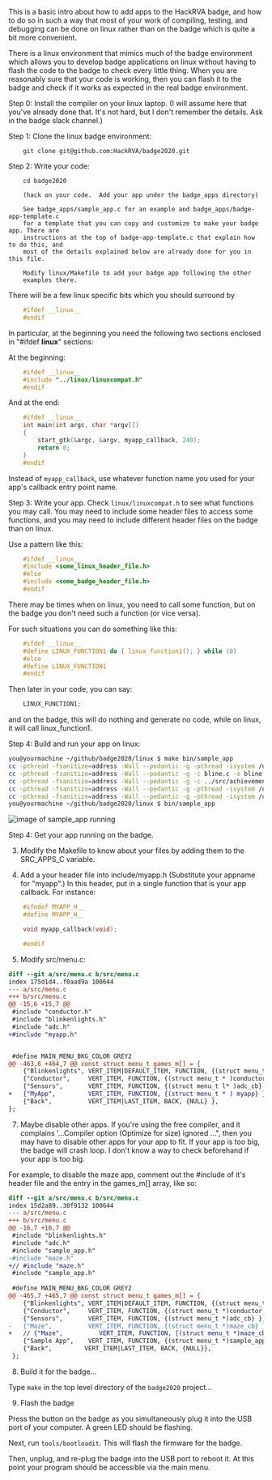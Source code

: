 
This is a basic intro about how to add apps to the HackRVA badge, and how
to do so in such a way that most of your work of compiling, testing, and
debugging can be done on linux rather than on the badge which is quite a
bit more convenient.

There is a linux environment
that mimics much of the badge environment which allows you to develop badge
applications on linux without having to flash the code to the badge to check
every little thing. When you are reasonably sure that your code is working,
then you can flash it to the badge and check if it works as expected in the
real badge environment.

Step 0: Install the compiler on your linux laptop. (I will assume here
that you've already done that.  It's not hard, but I don't remember the
details. Ask in the badge slack channel.)

Step 1: Clone the linux badge environment:

```
	git clone git@github.com:HackRVA/badge2020.git 
```

Step 2: Write your code:

```
	cd badge2020 

	(hack on your code.  Add your app under the badge_apps directory)

	See badge_apps/sample_app.c for an example and badge_apps/badge-app-template.c
	for a template that you can copy and customize to make your badge app. There are
	instructions at the top of badge-app-template.c that explain how to do this, and
	most of the details explained below are already done for you in this file.

	Modify linux/Makefile to add your badge app following the other
	examples there.
```

There will be a few linux specific bits which you should surround by

```c
	#ifdef __linux__
	#endif
```

In particular, at the beginning you need the following two sections
enclosed in "#ifdef __linux__" sections:

At the beginning:

```c
	#ifdef __linux__
	#include "../linux/linuxcompat.h"
	#endif
```

And at the end:

```c
	#ifdef __linux__
	int main(int argc, char *argv[])
	{
		start_gtk(&argc, &argv, myapp_callback, 240);
		return 0;
	}
	#endif
```

Instead of `myapp_callback`, use whatever function name you used
for your app's callback entry point name.

Step 3: Write your app.  Check `linux/linuxcompat.h` to see what functions
you may call.  You may need to include some header files to access some
functions, and you may need to include different header files on the badge
than on linux.

Use a pattern like this:

```c
	#ifdef __linux__
	#include <some_linux_header_file.h>
	#else
	#include <some_badge_header_file.h>
	#endif
```

There may be times when on linux, you need to call some function,
but on the badge you don't need such a function (or vice versa).

For such situations you can do something like this:

```c
	#ifdef __linux__
	#define LINUX_FUNCTION1 do { linux_function1(); } while (0)
	#else
	#define LINUX_FUNCTION1
	#endif
```

Then later in your code, you can say:

```c
	LINUX_FUNCTION1;
```

and on the badge, this will do nothing and generate no code, while on
linux, it will call linux_function1.


Step 4: Build and run your app on linux:

```bash
you@yourmachine ~/github/badge2020/linux $ make bin/sample_app
cc -pthread -fsanitize=address -Wall --pedantic -g -pthread -isystem /usr/include/gtk-2.0 -isystem /usr/lib/x86_64-linux-gnu/gtk-2.0/include -isystem /usr/include/gio-unix-2.0/ -isystem /usr/include/cairo -isystem /usr/include/pango-1.0 -isystem /usr/include/atk-1.0 -isystem /usr/include/cairo -isystem /usr/include/pixman-1 -isystem /usr/include/libpng12 -isystem /usr/include/gdk-pixbuf-2.0 -isystem /usr/include/libpng12 -isystem /usr/include/pango-1.0 -isystem /usr/include/harfbuzz -isystem /usr/include/pango-1.0 -isystem /usr/include/glib-2.0 -isystem /usr/lib/x86_64-linux-gnu/glib-2.0/include -isystem /usr/include/freetype2 -c -I . linuxcompat.c -o linuxcompat.o
cc -pthread -fsanitize=address -Wall --pedantic -g -c bline.c -o bline.o
cc -pthread -fsanitize=address -Wall --pedantic -g -c ../src/achievements.c -I ../include -o achievements.o
cc -pthread -fsanitize=address -Wall --pedantic -g -pthread -isystem /usr/include/gtk-2.0 -isystem /usr/lib/x86_64-linux-gnu/gtk-2.0/include -isystem /usr/include/gio-unix-2.0/ -isystem /usr/include/cairo -isystem /usr/include/pango-1.0 -isystem /usr/include/atk-1.0 -isystem /usr/include/cairo -isystem /usr/include/pixman-1 -isystem /usr/include/libpng12 -isystem /usr/include/gdk-pixbuf-2.0 -isystem /usr/include/libpng12 -isystem /usr/include/pango-1.0 -isystem /usr/include/harfbuzz -isystem /usr/include/pango-1.0 -isystem /usr/include/glib-2.0 -isystem /usr/lib/x86_64-linux-gnu/glib-2.0/include -isystem /usr/include/freetype2 -c ../badge_apps/xorshift.c -o xorshift.o
cc -pthread -fsanitize=address -Wall --pedantic -g -pthread -isystem /usr/include/gtk-2.0 -isystem /usr/lib/x86_64-linux-gnu/gtk-2.0/include -isystem /usr/include/gio-unix-2.0/ -isystem /usr/include/cairo -isystem /usr/include/pango-1.0 -isystem /usr/include/atk-1.0 -isystem /usr/include/cairo -isystem /usr/include/pixman-1 -isystem /usr/include/libpng12 -isystem /usr/include/gdk-pixbuf-2.0 -isystem /usr/include/libpng12 -isystem /usr/include/pango-1.0 -isystem /usr/include/harfbuzz -isystem /usr/include/pango-1.0 -isystem /usr/include/glib-2.0 -isystem /usr/lib/x86_64-linux-gnu/glib-2.0/include -isystem /usr/include/freetype2 linuxcompat.o bline.o achievements.o xorshift.o -o bin/sample_app -I . -I ../include ../badge_apps/sample_app.c -lgtk-x11-2.0 -lgdk-x11-2.0 -lpangocairo-1.0 -latk-1.0 -lcairo -lgdk_pixbuf-2.0 -lgio-2.0 -lpangoft2-1.0 -lpango-1.0 -lgobject-2.0 -lglib-2.0 -lfontconfig -lfreetype -lgthread-2.0 -pthread -lglib-2.0
you@yourmachine ~/github/badge2020/linux $ bin/sample_app
````

![image of sample_app running](https://raw.githubusercontent.com/smcameron/hackrva-badge-boost/master/badgeboost.jpg)

Step 4:  Get your app running on the badge.

3. Modify the Makefile to know about your files by adding them
   to the SRC_APPS_C variable.

4. Add a your header file into include/myapp.h (Substitute your appname for "myapp".)
In this header, put in a single function that is your app callback.  For instance:

```c
	#ifndef MYAPP_H__
	#define MYAPP_H__

	void myapp_callback(void);

	#endif
```

5. Modify src/menu.c:

```diff
diff --git a/src/menu.c b/src/menu.c
index 175d1d4..f0aad9a 100644
--- a/src/menu.c
+++ b/src/menu.c
@@ -15,6 +15,7 @@
 #include "conductor.h"
 #include "blinkenlights.h"
 #include "adc.h"
+#include "myapp.h"


 #define MAIN_MENU_BKG_COLOR GREY2
@@ -463,6 +464,7 @@ const struct menu_t games_m[] = {
    {"Blinkenlights", VERT_ITEM|DEFAULT_ITEM, FUNCTION, {(struct menu_t *)blinkenlights_cb}}, // Set other badges LED
    {"Conductor",     VERT_ITEM, FUNCTION, {(struct menu_t * )conductor_cb}}, // Tell other badges to play notes
    {"Sensors",       VERT_ITEM, FUNCTION, {(struct menu_t l* )adc_cb} },
+   {"MyApp",         VERT_ITEM, FUNCTION, {(struct menu_t * ) myapp} },
    {"Back",          VERT_ITEM|LAST_ITEM, BACK, {NULL} },
};
```

7. Maybe disable other apps.  If you're using the free compiler, and it complains
'...Compiler option (Optimize for size) ignored ...", then you may have to disable
other apps for your app to fit. If your app is too big, the badge will crash loop.
I don't know a way to check beforehand if your app is too big.

For example, to disable the maze app, comment out the #include of it's header file
and the entry in the games_m[] array, like so:

```diff
diff --git a/src/menu.c b/src/menu.c
index 15d2a89..30f9132 100644
--- a/src/menu.c
+++ b/src/menu.c
@@ -16,7 +16,7 @@
 #include "blinkenlights.h"
 #include "adc.h"
 #include "sample_app.h"
-#include "maze.h"
+// #include "maze.h"
 #include "sample_app.h"
 
 #define MAIN_MENU_BKG_COLOR GREY2
@@ -465,7 +465,7 @@ const struct menu_t games_m[] = {
    {"Blinkenlights", VERT_ITEM|DEFAULT_ITEM, FUNCTION, {(struct menu_t *)blinkenlights_cb}}, // Set other badges LED
    {"Conductor",     VERT_ITEM, FUNCTION, {(struct menu_t *)conductor_cb}}, // Tell other badges to play notes
    {"Sensors",       VERT_ITEM, FUNCTION, {(struct menu_t *)adc_cb} },
-   {"Maze",          VERT_ITEM, FUNCTION, {(struct menu_t *)maze_cb} },
+   // {"Maze",          VERT_ITEM, FUNCTION, {(struct menu_t *)maze_cb} },
    {"Sample App",    VERT_ITEM, FUNCTION, {(struct menu_t *)sample_app_cb} },
    {"Back",         VERT_ITEM|LAST_ITEM, BACK, {NULL}},
 };
```

8. Build it for the badge...

Type `make` in the top level directory of the `badge2020` project...

9. Flash the badge

Press the button on the badge as you simultaneously plug it into the USB port
of your computer.  A green LED should be flashing.

Next, run `tools/bootloadit`. This will flash the firmware for the badge.

Then, unplug, and re-plug the badge into the USB port to reboot it.
At this point your program should be accessible via the main menu.

